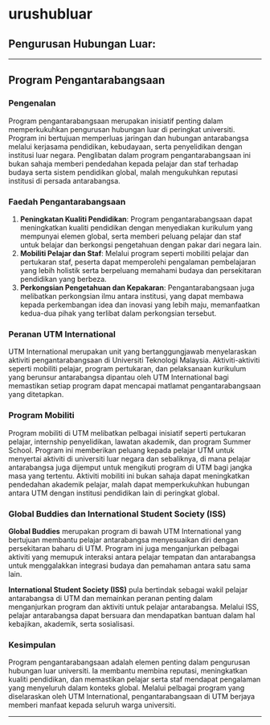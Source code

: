 # urushubluar
## Pengurusan Hubungan Luar:

---

##  Program Pengantarabangsaan

### Pengenalan
Program pengantarabangsaan merupakan inisiatif penting dalam memperkukuhkan pengurusan hubungan luar di peringkat universiti. Program ini bertujuan memperluas jaringan dan hubungan antarabangsa melalui kerjasama pendidikan, kebudayaan, serta penyelidikan dengan institusi luar negara. Penglibatan dalam program pengantarabangsaan ini bukan sahaja memberi pendedahan kepada pelajar dan staf terhadap budaya serta sistem pendidikan global, malah mengukuhkan reputasi institusi di persada antarabangsa.

### Faedah Pengantarabangsaan
1. **Peningkatan Kualiti Pendidikan**: Program pengantarabangsaan dapat meningkatkan kualiti pendidikan dengan menyediakan kurikulum yang mempunyai elemen global, serta memberi peluang pelajar dan staf untuk belajar dan berkongsi pengetahuan dengan pakar dari negara lain.
2. **Mobiliti Pelajar dan Staf**: Melalui program seperti mobiliti pelajar dan pertukaran staf, peserta dapat memperolehi pengalaman pembelajaran yang lebih holistik serta berpeluang memahami budaya dan persekitaran pendidikan yang berbeza.
3. **Perkongsian Pengetahuan dan Kepakaran**: Pengantarabangsaan juga melibatkan perkongsian ilmu antara institusi, yang dapat membawa kepada perkembangan idea dan inovasi yang lebih maju, memanfaatkan kedua-dua pihak yang terlibat dalam perkongsian tersebut.

### Peranan UTM International
UTM International merupakan unit yang bertanggungjawab menyelaraskan aktiviti pengantarabangsaan di Universiti Teknologi Malaysia. Aktiviti-aktiviti seperti mobiliti pelajar, program pertukaran, dan pelaksanaan kurikulum yang berunsur antarabangsa dipantau oleh UTM International bagi memastikan setiap program dapat mencapai matlamat pengantarabangsaan yang ditetapkan.

### Program Mobiliti
Program mobiliti di UTM melibatkan pelbagai inisiatif seperti pertukaran pelajar, internship penyelidikan, lawatan akademik, dan program Summer School. Program ini memberikan peluang kepada pelajar UTM untuk menyertai aktiviti di universiti luar negara dan sebaliknya, di mana pelajar antarabangsa juga dijemput untuk mengikuti program di UTM bagi jangka masa yang tertentu. Aktiviti mobiliti ini bukan sahaja dapat meningkatkan pendedahan akademik pelajar, malah dapat memperkukuhkan hubungan antara UTM dengan institusi pendidikan lain di peringkat global.

### Global Buddies dan International Student Society (ISS)
**Global Buddies** merupakan program di bawah UTM International yang bertujuan membantu pelajar antarabangsa menyesuaikan diri dengan persekitaran baharu di UTM. Program ini juga menganjurkan pelbagai aktiviti yang memupuk interaksi antara pelajar tempatan dan antarabangsa untuk menggalakkan integrasi budaya dan pemahaman antara satu sama lain.

**International Student Society (ISS)** pula bertindak sebagai wakil pelajar antarabangsa di UTM dan memainkan peranan penting dalam menganjurkan program dan aktiviti untuk pelajar antarabangsa. Melalui ISS, pelajar antarabangsa dapat bersuara dan mendapatkan bantuan dalam hal kebajikan, akademik, serta sosialisasi.

### Kesimpulan
Program pengantarabangsaan adalah elemen penting dalam pengurusan hubungan luar universiti. Ia membantu membina reputasi, meningkatkan kualiti pendidikan, dan memastikan pelajar serta staf mendapat pengalaman yang menyeluruh dalam konteks global. Melalui pelbagai program yang diselaraskan oleh UTM International, pengantarabangsaan di UTM berjaya memberi manfaat kepada seluruh warga universiti.

---
